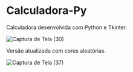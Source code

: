 # Calculadora-Py

Calculadora desenvolvida com Python e Tkinter.


![Captura de Tela (30)](https://user-images.githubusercontent.com/93879420/171786833-03cd0e86-8cbe-44dc-9c5e-b98f4c6fc10a.png)




Versão atualizada com cores aleatórias.

![Captura de Tela (37)](https://user-images.githubusercontent.com/93879420/173475458-7024a6ed-e725-466e-8ad9-291de3ebeae1.png)
